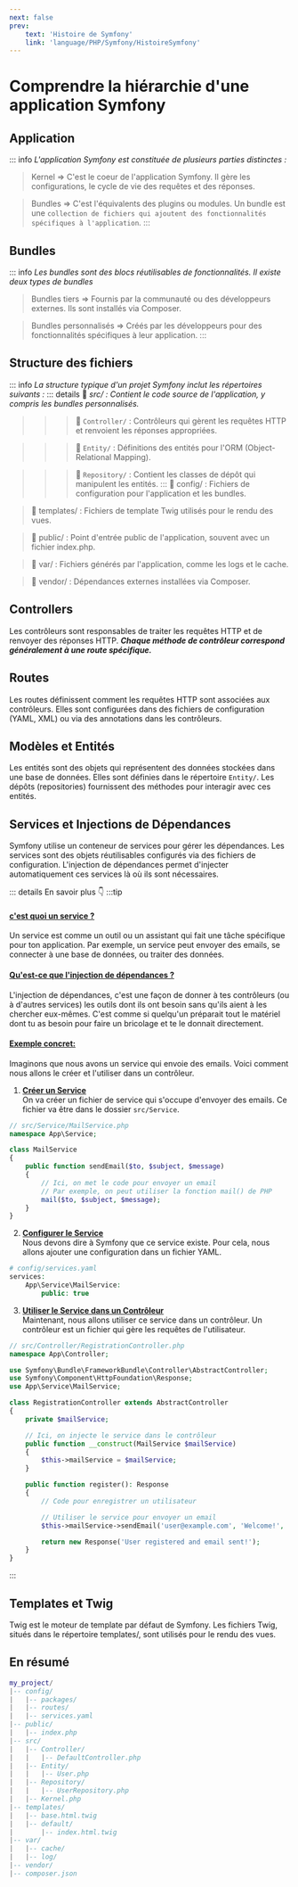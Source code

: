 ```yaml
---
next: false
prev: 
    text: 'Histoire de Symfony'
    link: 'language/PHP/Symfony/HistoireSymfony'
---
```


# Comprendre la hiérarchie d'une application Symfony

## Application
::: info *L'application Symfony est constituée de plusieurs parties distinctes :*
>  Kernel => C'est le coeur de l'application Symfony. Il gère les configurations, le cycle de vie des requêtes et des réponses.

> Bundles => C'est l'équivalents des plugins ou modules. Un bundle est une `collection de fichiers qui ajoutent des fonctionnalités spécifiques à l'application`.
:::

## Bundles

::: info *Les bundles sont des blocs réutilisables de fonctionnalités. Il existe deux types de bundles*
>  Bundles tiers => Fournis par la communauté ou des développeurs externes. Ils sont installés via Composer.

> Bundles personnalisés => Créés par les développeurs pour des fonctionnalités spécifiques à leur application.
:::

## Structure des fichiers

::: info *La structure typique d'un projet Symfony inclut les répertoires suivants :*
::: details :file_folder: *src/ : Contient le code source de l'application, y compris les bundles personnalisés.*
>>>:open_file_folder: `Controller/` : Contrôleurs qui gèrent les requêtes HTTP et renvoient les réponses appropriées.

>>>:open_file_folder: `Entity/` : Définitions des entités pour l'ORM (Object-Relational Mapping).

>>>:open_file_folder: `Repository/` : Contient les classes de dépôt qui manipulent les entités.
:::
>:file_folder: config/ : Fichiers de configuration pour l'application et les bundles.

>:file_folder: templates/ : Fichiers de template Twig utilisés pour le rendu des vues.

>:file_folder: public/ : Point d'entrée public de l'application, souvent avec un fichier index.php.

>:file_folder: var/ : Fichiers générés par l'application, comme les logs et le cache.

>:file_folder: vendor/ : Dépendances externes installées via Composer.

## Controllers
Les contrôleurs sont responsables de traiter les requêtes HTTP et de renvoyer des réponses HTTP. ***Chaque méthode de contrôleur correspond généralement à une route spécifique.***

## Routes
Les routes définissent comment les requêtes HTTP sont associées aux contrôleurs. Elles sont configurées dans des fichiers de configuration (YAML, XML) ou via des annotations dans les contrôleurs.

## Modèles et Entités
Les entités sont des objets qui représentent des données stockées dans une base de données. Elles sont définies dans le répertoire `Entity/`. Les dépôts (repositories) fournissent des méthodes pour interagir avec ces entités.

## Services et Injections de Dépendances
Symfony utilise un conteneur de services pour gérer les dépendances. Les services sont des objets réutilisables configurés via des fichiers de configuration. L'injection de dépendances permet d'injecter automatiquement ces services là où ils sont nécessaires.

::: details En savoir plus :point_down:
:::tip <h4><u>c'est quoi un service ?</u></h4>
<p class="italic">Un service est comme un outil ou un assistant qui fait une tâche spécifique pour ton application. Par exemple, un service peut envoyer des emails, se connecter à une base de données, ou traiter des données.</p>

<h4><u>Qu'est-ce que l'injection de dépendances ?</u></h4>
<p class="italic">L'injection de dépendances, c'est une façon de donner à tes contrôleurs (ou à d'autres services) les outils dont ils ont besoin sans qu'ils aient à les chercher eux-mêmes. C'est comme si quelqu'un préparait tout le matériel dont tu as besoin pour faire un bricolage et te le donnait directement.</p>

<h4><u>Exemple concret:</u></h4>
Imaginons que nous avons un service qui envoie des emails. Voici comment nous allons le créer et l'utiliser dans un contrôleur.

1. **<u>Créer un Service</u>**<br>
On va créer un fichier de service qui s'occupe d'envoyer des emails. Ce fichier va être dans le dossier `src/Service`.

```php
// src/Service/MailService.php
namespace App\Service;

class MailService
{
    public function sendEmail($to, $subject, $message)
    {
        // Ici, on met le code pour envoyer un email
        // Par exemple, on peut utiliser la fonction mail() de PHP
        mail($to, $subject, $message);
    }
}

```
2. **<u>Configurer le Service</u>**<br>
Nous devons dire à Symfony que ce service existe. Pour cela, nous allons ajouter une configuration dans un fichier YAML.

```php
# config/services.yaml
services:
    App\Service\MailService:
        public: true

```
3. **<u>Utiliser le Service dans un Contrôleur</u>**<br>
Maintenant, nous allons utiliser ce service dans un contrôleur. Un contrôleur est un fichier qui gère les requêtes de l'utilisateur.

```php
// src/Controller/RegistrationController.php
namespace App\Controller;

use Symfony\Bundle\FrameworkBundle\Controller\AbstractController;
use Symfony\Component\HttpFoundation\Response;
use App\Service\MailService;

class RegistrationController extends AbstractController
{
    private $mailService;

    // Ici, on injecte le service dans le contrôleur
    public function __construct(MailService $mailService)
    {
        $this->mailService = $mailService;
    }

    public function register(): Response
    {
        // Code pour enregistrer un utilisateur

        // Utiliser le service pour envoyer un email
        $this->mailService->sendEmail('user@example.com', 'Welcome!', 'Thanks for registering!');

        return new Response('User registered and email sent!');
    }
}
```
:::

## Templates et Twig
Twig est le moteur de template par défaut de Symfony. Les fichiers Twig, situés dans le répertoire templates/, sont utilisés pour le rendu des vues.

## En résumé 
```lua
my_project/
|-- config/
|   |-- packages/
|   |-- routes/
|   |-- services.yaml
|-- public/
|   |-- index.php
|-- src/
|   |-- Controller/
|   |   |-- DefaultController.php
|   |-- Entity/
|   |   |-- User.php
|   |-- Repository/
|   |   |-- UserRepository.php
|   |-- Kernel.php
|-- templates/
|   |-- base.html.twig
|   |-- default/
|       |-- index.html.twig
|-- var/
|   |-- cache/
|   |-- log/
|-- vendor/
|-- composer.json

```